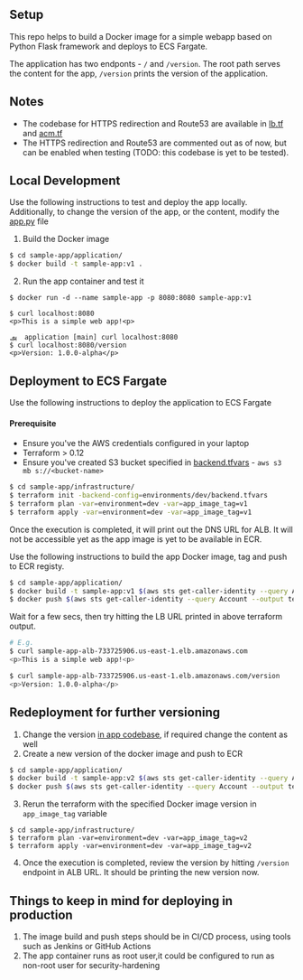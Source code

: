 ## Setup
This repo helps to build a Docker image for a simple webapp based on Python Flask framework and deploys to ECS Fargate.

The application has two endponts - `/` and `/version`.
The root path serves the content for the app, `/version` prints the version of the application.

## Notes
* The codebase for HTTPS redirection and Route53 are available in [lb.tf](https://github.com/sbuvaneshkumar/sample-app/blob/main/infrastructure/modules/network/lb.tf#L46) and [acm.tf](https://github.com/sbuvaneshkumar/sample-app/blob/main/infrastructure/modules/network/acm.tf) 
* The HTTPS redirection and Route53 are commented out as of now, but can be enabled when testing (TODO: this codebase is yet to be tested).

## Local Development
Use the following instructions to test and deploy the app locally. Additionally, to change the version of the app, or the content, modify the [app.py](https://github.com/sbuvaneshkumar/sample-app/blob/main/application/app.py) file 
1. Build the Docker image
```bash
$ cd sample-app/application/
$ docker build -t sample-app:v1 .
```
2. Run the app container and test it 
```
$ docker run -d --name sample-app -p 8080:8080 sample-app:v1

$ curl localhost:8080
<p>This is a simple web app!<p>
                                                                                                                                                அ  application [main] curl localhost:8080        
$ curl localhost:8080/version
<p>Version: 1.0.0-alpha</p>
```
## Deployment to ECS Fargate
Use the following instructions to deploy the application to ECS Fargate
#### Prerequisite
* Ensure you've the AWS credentials configured in your laptop
* Terraform > 0.12
* Ensure you've created S3 bucket specified in [backend.tfvars](https://github.com/sbuvaneshkumar/sample-app/blob/main/infrastructure/environments/dev/backend.tfvars#L1) - `aws s3 mb s://<bucket-name>`
```bash
$ cd sample-app/infrastructure/
$ terraform init -backend-config=environments/dev/backend.tfvars
$ terraform plan -var=environment=dev -var=app_image_tag=v1 
$ terraform apply -var=environment=dev -var=app_image_tag=v1
```
Once the execution is completed, it will print out the DNS URL for ALB.
It will not be accessible yet as the app image is yet to be available in ECR.

Use the following instructions to build the app Docker image, tag and push to ECR registy.
```bash
$ cd sample-app/application/
$ docker build -t sample-app:v1 $(aws sts get-caller-identity --query Account --output text).dkr.ecr.us-east-1.amazonaws.com/sample-app:v1
$ docker push $(aws sts get-caller-identity --query Account --output text).dkr.ecr.us-east-1.amazonaws.com/sample-app:v1
```
Wait for a few secs, then try hitting the LB URL printed in above terraform output.
```bash
# E.g.
$ curl sample-app-alb-733725906.us-east-1.elb.amazonaws.com
<p>This is a simple web app!<p>

$ curl sample-app-alb-733725906.us-east-1.elb.amazonaws.com/version
<p>Version: 1.0.0-alpha</p>
```

## Redeployment for further versioning
1. Change the version [in app codebase](https://github.com/sbuvaneshkumar/sample-app/blob/main/application/app.py#L11), if required change the content as well
2. Create a new version of the docker image and push to ECR
```bash
$ cd sample-app/application/
$ docker build -t sample-app:v2 $(aws sts get-caller-identity --query Account --output text).dkr.ecr.us-east-1.amazonaws.com/sample-app:v2
$ docker push $(aws sts get-caller-identity --query Account --output text).dkr.ecr.us-east-1.amazonaws.com/sample-app:v2
```
3. Rerun the terraform with the specified Docker image version in `app_image_tag` variable
```
$ cd sample-app/infrastructure/
$ terraform plan -var=environment=dev -var=app_image_tag=v2
$ terraform apply -var=environment=dev -var=app_image_tag=v2
```
4. Once the execution is completed, review the version by hitting `/version` endpoint in ALB URL. It should be printing the new version now.

## Things to keep in mind for deploying in production 
1. The image build and push steps should be in CI/CD process, using tools such as Jenkins or GitHub Actions
2. The app container runs as root user,it could be configured to run as non-root user for security-hardening
